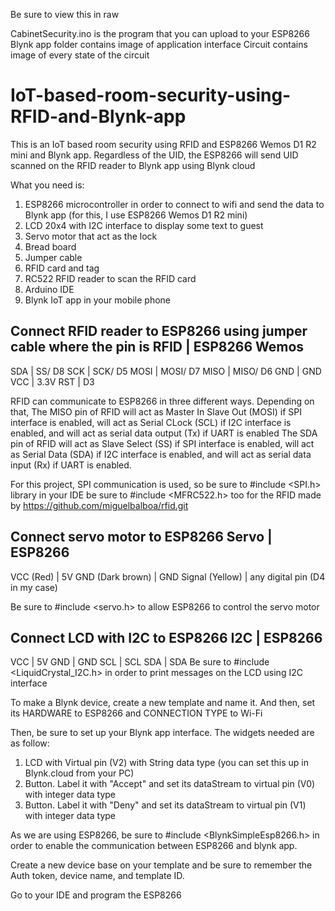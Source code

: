 Be sure to view this in raw

CabinetSecurity.ino is the program that you can upload to your ESP8266
Blynk app folder contains image of application interface
Circuit contains image of every state of the circuit

# IoT-based-room-security-using-RFID-and-Blynk-app
This is an IoT based room security using RFID and ESP8266 Wemos D1 R2 mini and Blynk app. Regardless of the UID, the ESP8266 will send UID scanned on the RFID reader to Blynk app using Blynk cloud

What you need is:
1. ESP8266 microcontroller in order to connect to wifi and send the data to Blynk app (for this, I use ESP8266 Wemos D1 R2 mini)
2. LCD 20x4 with I2C interface to display some text to guest
3. Servo motor that act as the lock
4. Bread board
5. Jumper cable
6. RFID card and tag
7. RC522 RFID reader to scan the RFID card
8. Arduino IDE
9. Blynk IoT app in your mobile phone

Connect RFID reader to ESP8266 using jumper cable where the pin is
RFID  | ESP8266 Wemos
------------------------
SDA   | SS/ D8
SCK   | SCK/ D5
MOSI  | MOSI/ D7
MISO  | MISO/ D6
GND   | GND 
VCC   | 3.3V
RST   | D3

RFID can communicate to ESP8266 in three different ways. Depending on that, 
The MISO pin of RFID will act as Master In Slave Out (MOSI) if SPI interface is enabled, will act as Serial CLock (SCL) if I2C interface is enabled, and will act as serial data output (Tx) if UART is enabled
The SDA pin of RFID will act as Slave Select (SS) if SPI interface is enabled, will act as Serial Data (SDA) if I2C interface is enabled, and will act as serial data input (Rx) if UART is enabled.

For this project, SPI communication is used, so be sure to #include <SPI.h> library in your IDE
be sure to #include <MFRC522.h> too for the RFID made by https://github.com/miguelbalboa/rfid.git

Connect servo motor to ESP8266
Servo             | ESP8266
---------------------
VCC (Red)         | 5V
GND (Dark brown)  | GND
Signal (Yellow)   | any digital pin (D4 in my case)

Be sure to #include <servo.h> to allow ESP8266 to control the servo motor

Connect LCD with I2C to ESP8266
I2C    | ESP8266
------------------
VCC    | 5V
GND    | GND
SCL    | SCL
SDA    | SDA
Be sure to #include <LiquidCrystal_I2C.h> in order to print messages on the LCD using I2C interface

To make a Blynk device, create a new template and name it. And then, set its HARDWARE to ESP8266 and CONNECTION TYPE to Wi-Fi

Then, be sure to set up your Blynk app interface. The widgets needed are as follow:
1. LCD with Virtual pin (V2) with String data type (you can set this up in Blynk.cloud from your PC)
2. Button. Label it with "Accept" and set its dataStream to virtual pin (V0) with integer data type
3. Button. Label it with "Deny" and set its dataStream to virtual pin (V1) with integer data type

As we are using ESP8266, be sure to #include <BlynkSimpleEsp8266.h> in order to enable the communication between ESP8266 and blynk app.

Create a new device base on your template and be sure to remember the Auth token, device name, and template ID.

Go to your IDE and program the ESP8266
